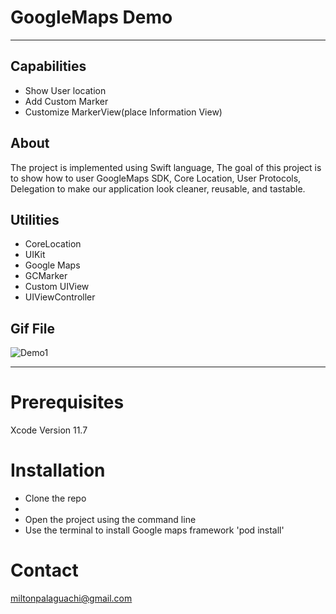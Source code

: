 
# GoogleMaps Demo
---
## Capabilities
- Show User location
- Add Custom Marker
- Customize MarkerView(place Information View)
## About
The project is implemented using Swift language, The goal of this project is to show how to user GoogleMaps SDK, Core Location, User Protocols, Delegation to make our application look cleaner, reusable, and tastable.

## Utilities
- CoreLocation
- UIKit
- Google Maps
- GCMarker
- Custom UIView
- UIViewController

## Gif File
![Demo1](https://media.giphy.com/media/DOpWztN0VTiR4afX78/giphy.gif)

---
# Prerequisites
Xcode 
Version 11.7

# Installation
- Clone the repo
-
- Open the project using the command line
- Use the terminal to install Google maps framework 'pod install'
# Contact
miltonpalaguachi@gmail.com
